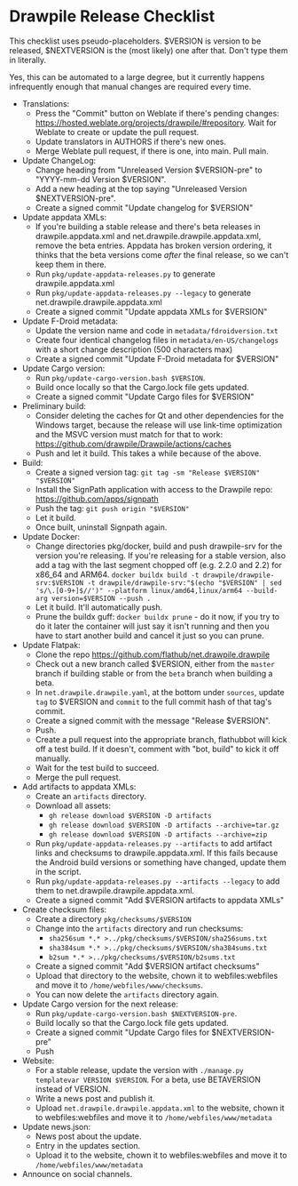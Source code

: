 # Drawpile Release Checklist

This checklist uses pseudo-placeholders. $VERSION is version to be released, $NEXTVERSION is the (most likely) one after that. Don't type them in literally.

Yes, this can be automated to a large degree, but it currently happens infrequently enough that manual changes are required every time.

* Translations:
    * Press the "Commit" button on Weblate if there's pending changes: <https://hosted.weblate.org/projects/drawpile/#repository>. Wait for Weblate to create or update the pull request.
    * Update translators in AUTHORS if there's new ones.
    * Merge Weblate pull request, if there is one, into main. Pull main.
* Update ChangeLog:
    * Change heading from "Unreleased Version $VERSION-pre" to "YYYY-mm-dd Version $VERSION".
    * Add a new heading at the top saying "Unreleased Version $NEXTVERSION-pre".
    * Create a signed commit "Update changelog for $VERSION"
* Update appdata XMLs:
    * If you're building a stable release and there's beta releases in drawpile.appdata.xml and net.drawpile.drawpile.appdata.xml, remove the beta entries. Appdata has broken version ordering, it thinks that the beta versions come *after* the final release, so we can't keep them in there.
    * Run `pkg/update-appdata-releases.py` to generate drawpile.appdata.xml
    * Run `pkg/update-appdata-releases.py --legacy` to generate net.drawpile.drawpile.appdata.xml
    * Create a signed commit "Update appdata XMLs for $VERSION"
* Update F-Droid metadata:
    * Update the version name and code in `metadata/fdroidversion.txt`
    * Create four identical changelog files in `metadata/en-US/changelogs` with a short change description (500 characters max)
    * Create a signed commit "Update F-Droid metadata for $VERSION"
* Update Cargo version:
    * Run `pkg/update-cargo-version.bash $VERSION`.
    * Build once locally so that the Cargo.lock file gets updated.
    * Create a signed commit "Update Cargo files for $VERSION"
* Preliminary build:
    * Consider deleting the caches for Qt and other dependencies for the Windows target, because the release will use link-time optimization and the MSVC version must match for that to work: <https://github.com/drawpile/Drawpile/actions/caches>
    * Push and let it build. This takes a while because of the above.
* Build:
    * Create a signed version tag: `git tag -sm "Release $VERSION" "$VERSION"`
    * Install the SignPath application with access to the Drawpile repo: <https://github.com/apps/signpath>
    * Push the tag: `git push origin "$VERSION"`
    * Let it build.
    * Once built, uninstall Signpath again.
* Update Docker:
    * Change directories pkg/docker, build and push drawpile-srv for the version you're releasing. If you're releasing for a stable version, also add a tag with the last segment chopped off (e.g. 2.2.0 and 2.2) for x86_64 and ARM64. `docker buildx build -t drawpile/drawpile-srv:$VERSION -t drawpile/drawpile-srv:"$(echo "$VERSION" | sed 's/\.[0-9+]$//')" --platform linux/amd64,linux/arm64 --build-arg version=$VERSION --push .`
    * Let it build. It'll automatically push.
    * Prune the buildx guff: `docker buildx prune` - do it now, if you try to do it later the container will just say it isn't running and then you have to start another build and cancel it just so you can prune.
* Update Flatpak:
    * Clone the repo <https://github.com/flathub/net.drawpile.drawpile>
    * Check out a new branch called $VERSION, either from the `master` branch if building stable or from the `beta` branch when building a beta.
    * In `net.drawpile.drawpile.yaml`, at the bottom under `sources`, update `tag` to $VERSION and `commit` to the full commit hash of that tag's commit.
    * Create a signed commit with the message "Release $VERSION".
    * Push.
    * Create a pull request into the appropriate branch, flathubbot will kick off a test build. If it doesn't, comment with "bot, build" to kick it off manually.
    * Wait for the test build to succeed.
    * Merge the pull request.
* Add artifacts to appdata XMLs:
    * Create an `artifacts` directory.
    * Download all assets:
        * `gh release download $VERSION -D artifacts`
        * `gh release download $VERSION -D artifacts --archive=tar.gz`
        * `gh release download $VERSION -D artifacts --archive=zip`
    * Run `pkg/update-appdata-releases.py --artifacts` to add artifact links and checksums to drawpile.appdata.xml. If this fails because the Android build versions or something have changed, update them in the script.
    * Run `pkg/update-appdata-releases.py --artifacts --legacy` to add them to net.drawpile.drawpile.appdata.xml.
    * Create a signed commit "Add $VERSION artifacts to appdata XMLs"
* Create checksum files:
    * Create a directory `pkg/checksums/$VERSION`
    * Change into the `artifacts` directory and run checksums:
        * `sha256sum *.* >../pkg/checksums/$VERSION/sha256sums.txt`
        * `sha384sum *.* >../pkg/checksums/$VERSION/sha384sums.txt`
        * `b2sum *.* >../pkg/checksums/$VERSION/b2sums.txt`
    * Create a signed commit "Add $VERSION artifact checksums"
    * Upload that directory to the website, chown it to webfiles:webfiles and move it to `/home/webfiles/www/checksums`.
    * You can now delete the `artifacts` directory again.
* Update Cargo version for the next release:
    * Run `pkg/update-cargo-version.bash $NEXTVERSION-pre`.
    * Build locally so that the Cargo.lock file gets updated.
    * Create a signed commit "Update Cargo files for $NEXTVERSION-pre"
    * Push
* Website:
    * For a stable release, update the version with `./manage.py templatevar VERSION $VERSION`. For a beta, use BETAVERSION instead of VERSION.
    * Write a news post and publish it.
    * Upload `net.drawpile.drawpile.appdata.xml` to the website, chown it to webfiles:webfiles and move it to `/home/webfiles/www/metadata`
* Update news.json:
    * News post about the update.
    * Entry in the updates section.
    * Upload it to the website, chown it to webfiles:webfiles and move it to `/home/webfiles/www/metadata`
* Announce on social channels.
